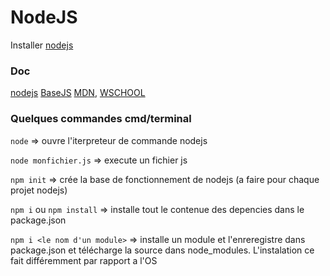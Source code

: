 
# NodeJS

Installer [nodejs](https://nodejs.org/en/)
### Doc
[nodejs](https://nodejs.org/en/docs/) [BaseJS](https://github.com/zechaos031/cours/blob/master/BaseJS.md) [MDN](https://developer.mozilla.org/fr/docs/Apprendre/JavaScript), [WSCHOOL](https://www.w3schools.com/js/default.asp)

### Quelques commandes cmd/terminal
`node` => ouvre l'iterpreteur de commande nodejs

`node monfichier.js` => execute un fichier js

`npm init` => crée la base de fonctionnement de nodejs (a faire pour chaque projet nodejs)

`npm i` ou `npm install` => installe tout le contenue des depencies dans le package.json

`npm i <le nom d'un module>` => installe un module et l'enreregistre dans package.json et télécharge la source dans node_modules. L'instalation ce fait différemment par rapport a l'OS 
